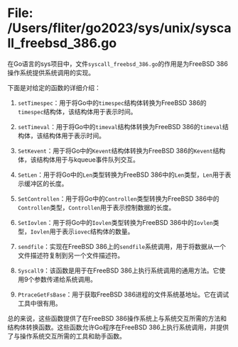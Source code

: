 # File: /Users/fliter/go2023/sys/unix/syscall_freebsd_386.go

在Go语言的sys项目中，文件`syscall_freebsd_386.go`的作用是为FreeBSD 386操作系统提供系统调用的实现。

下面是对给定的函数的详细介绍：

1. `setTimespec`：用于将Go中的`timespec`结构体转换为FreeBSD 386的`timespec`结构体，该结构体用于表示时间。

2. `setTimeval`：用于将Go中的`timeval`结构体转换为FreeBSD 386的`timeval`结构体，该结构体用于表示时间。

3. `SetKevent`：用于将Go中的`Kevent`结构体转换为FreeBSD 386的`Kevent`结构体，该结构体用于与kqueue事件队列交互。

4. `SetLen`：用于将Go中的`Len`类型转换为FreeBSD 386中的`Len`类型，`Len`用于表示缓冲区的长度。

5. `SetControllen`：用于将Go中的`Controllen`类型转换为FreeBSD 386中的`Controllen`类型，`Controllen`用于表示控制数据的长度。

6. `SetIovlen`：用于将Go中的`Iovlen`类型转换为FreeBSD 386中的`Iovlen`类型，`Iovlen`用于表示`iovec`结构体的数量。

7. `sendfile`：实现在FreeBSD 386上的`sendfile`系统调用，用于将数据从一个文件描述符复制到另一个文件描述符。

8. `Syscall9`：该函数是用于在FreeBSD 386上执行系统调用的通用方法。它使用9个参数传递给系统调用。

9. `PtraceGetFsBase`：用于获取FreeBSD 386进程的文件系统基地址。它在调试工具中很有用。

总的来说，这些函数提供了在FreeBSD 386操作系统上与系统交互所需的方法和结构体转换函数。这些函数允许Go程序在FreeBSD 386上执行系统调用，并提供了与操作系统交互所需的工具和助手函数。

